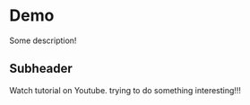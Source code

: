 # Demo

Some description!

## Subheader

Watch tutorial on Youtube.
trying to do something interesting!!!
